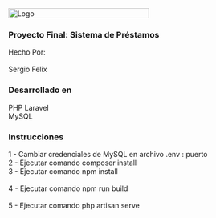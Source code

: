 <div id="top"></div>
<img src="src/com/images/readmeBlueLine.png" alt="Logo" width="280" height="20" align="center">
<h3>Proyecto Final: Sistema de Préstamos</h3>
  <p>
    Hecho Por:<br><br>
    Sergio Felix<br>
  </p>
</div>
<h3>Desarrollado en</h3>
PHP Laravel<br>
MySQL<br>
<h3>Instrucciones</h3>
1 - Cambiar credenciales de MySQL en archivo .env : puerto <br>
2 - Ejecutar comando composer install <br>
3 - Ejecutar comando npm install <br><br>
4 - Ejecutar comando npm run build <br><br>
5 - Ejecutar comando php artisan serve <br><br>
